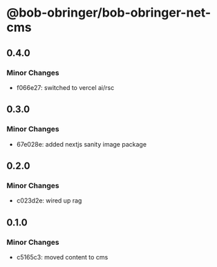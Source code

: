# @bob-obringer/bob-obringer-net-cms

## 0.4.0

### Minor Changes

- f066e27: switched to vercel ai/rsc

## 0.3.0

### Minor Changes

- 67e028e: added nextjs sanity image package

## 0.2.0

### Minor Changes

- c023d2e: wired up rag

## 0.1.0

### Minor Changes

- c5165c3: moved content to cms
